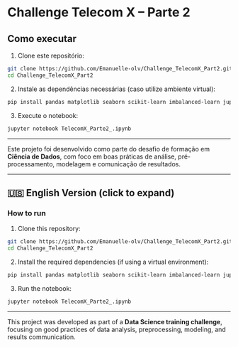 # Challenge Telecom X – Parte 2

## Como executar

1. Clone este repositório:
```bash
git clone https://github.com/Emanuelle-olv/Challenge_TelecomX_Part2.git
cd Challenge_TelecomX_Part2
```

2. Instale as dependências necessárias (caso utilize ambiente virtual):
```bash
pip install pandas matplotlib seaborn scikit-learn imbalanced-learn jupyter
```

3. Execute o notebook:
```bash
jupyter notebook TelecomX_Parte2_.ipynb
```

---

Este projeto foi desenvolvido como parte do desafio de formação em **Ciência de Dados**, com foco em boas práticas de análise, pré-processamento, modelagem e comunicação de resultados.

---

## 🇺🇸 English Version (click to expand)

### How to run

1. Clone this repository:
```bash
git clone https://github.com/Emanuelle-olv/Challenge_TelecomX_Part2.git
cd Challenge_TelecomX_Part2
```

2. Install the required dependencies (if using a virtual environment):
```bash
pip install pandas matplotlib seaborn scikit-learn imbalanced-learn jupyter
```

3. Run the notebook:
```bash
jupyter notebook TelecomX_Parte2_.ipynb
```

---

This project was developed as part of a **Data Science training challenge**, focusing on good practices of data analysis, preprocessing, modeling, and results communication.
